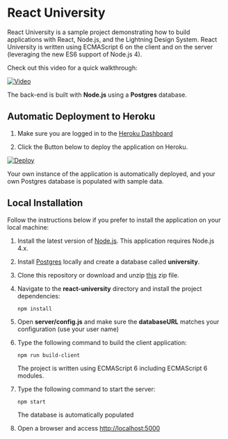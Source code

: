 # React University

React University is a sample project demonstrating how to build applications with React, Node.js, and the Lightning Design System. React University is written using ECMAScript 6 on the client and on the server (leveraging the new ES6 support of Node.js 4).

Check out this video for a quick walkthrough:

[![Video](http://img.youtube.com/vi/32Agr6QWmqU/0.jpg)](http://www.youtube.com/watch?v=32Agr6QWmqU)

The back-end is built with **Node.js** using a **Postgres** database. 

## Automatic Deployment to Heroku

1. Make sure you are logged in to the [Heroku Dashboard](https://dashboard.heroku.com)

1. Click the Button below to deploy the application on Heroku.

[![Deploy](https://www.herokucdn.com/deploy/button.png)](https://heroku.com/deploy)

Your own instance of the application is automatically deployed, and your own Postgres database is populated with sample data.

## Local Installation

Follow the instructions below if you prefer to install the application on your local machine:

1. Install the latest version of [Node.js](https://nodejs.org). This application requires Node.js 4.x.

1. Install [Postgres](http://www.postgresql.org/) locally and create a database called **university**.

1. Clone this repository or download and unzip [this](https://github.com/ccoenraets/react-university/archive/master.zip) zip file.

1. Navigate to the **react-university** directory and install the project dependencies:

    ```
    npm install
    ```

1. Open **server/config.js** and make sure the **databaseURL** matches your configuration (use your user name)

1. Type the following command to build the client application:

    ```
    npm run build-client
    ```
    
    The project is written using ECMAScript 6 including ECMAScript 6 modules.

1. Type the following command to start the server:
    
    ```
    npm start
    ```
    
    The database is automatically populated
    
1. Open a browser and access [http://localhost:5000](http://localhost:5000)